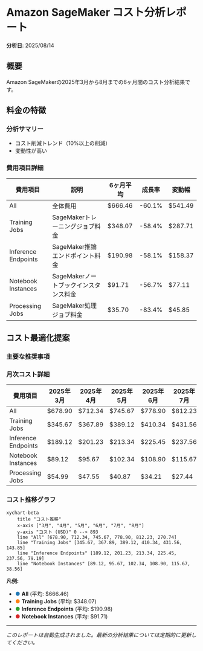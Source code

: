 # Amazon SageMaker コスト分析レポート

**分析日**: 2025/08/14

## 概要

Amazon SageMakerの2025年3月から8月までの6ヶ月間のコスト分析結果です。

## 料金の特徴

### 分析サマリー
- コスト削減トレンド（10%以上の削減）
- 変動性が高い

### 費用項目詳細

| 費用項目 | 説明 | 6ヶ月平均 | 成長率 | 変動幅 |
|---------|------|----------|--------|--------|
| All | 全体費用 | $666.46 | -60.1% | $541.49 |
| Training Jobs | SageMakerトレーニングジョブ料金 | $348.07 | -58.4% | $287.71 |
| Inference Endpoints | SageMaker推論エンドポイント料金 | $190.98 | -58.1% | $158.37 |
| Notebook Instances | SageMakerノートブックインスタンス料金 | $91.71 | -56.7% | $77.11 |
| Processing Jobs | SageMaker処理ジョブ料金 | $35.70 | -83.4% | $45.85 |

## コスト最適化提案

### 主要な推奨事項

### 月次コスト詳細

| 費用項目 | 2025年3月 | 2025年4月 | 2025年5月 | 2025年6月 | 2025年7月 | 2025年8月 |
|---------|---------|---------|---------|---------|---------|---------|
| All | $678.90 | $712.34 | $745.67 | $778.90 | $812.23 | $270.74 |
| Training Jobs | $345.67 | $367.89 | $389.12 | $410.34 | $431.56 | $143.85 |
| Inference Endpoints | $189.12 | $201.23 | $213.34 | $225.45 | $237.56 | $79.19 |
| Notebook Instances | $89.12 | $95.67 | $102.34 | $108.90 | $115.67 | $38.56 |
| Processing Jobs | $54.99 | $47.55 | $40.87 | $34.21 | $27.44 | $9.14 |

### コスト推移グラフ

```mermaid
xychart-beta
    title "コスト推移"
    x-axis ["3月", "4月", "5月", "6月", "7月", "8月"]
    y-axis "コスト (USD)" 0 --> 893
    line "All" [678.90, 712.34, 745.67, 778.90, 812.23, 270.74]
    line "Training Jobs" [345.67, 367.89, 389.12, 410.34, 431.56, 143.85]
    line "Inference Endpoints" [189.12, 201.23, 213.34, 225.45, 237.56, 79.19]
    line "Notebook Instances" [89.12, 95.67, 102.34, 108.90, 115.67, 38.56]
```

**凡例:**
- <span style="color:#1f77b4">●</span> **All** (平均: $666.46)
- <span style="color:#ff7f0e">●</span> **Training Jobs** (平均: $348.07)
- <span style="color:#2ca02c">●</span> **Inference Endpoints** (平均: $190.98)
- <span style="color:#d62728">●</span> **Notebook Instances** (平均: $91.71)

---
*このレポートは自動生成されました。最新の分析結果については定期的に更新してください。*
